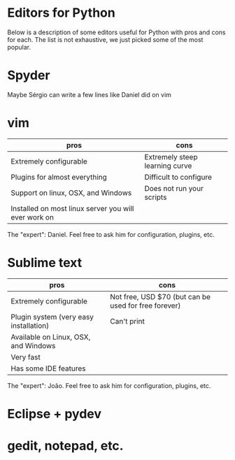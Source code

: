 Editors for Python
==================

Below is a description of some editors useful for Python with pros and cons for each. 
The list is not exhaustive, we just picked some of the most popular.


Spyder
======
Maybe Sérgio can write a few lines like Daniel did on vim


vim
===

pros                                                 | cons
-----------------------------------------------------| -----
Extremely configurable                               | Extremely steep learning curve
Plugins for almost everything                        | Difficult to configure
Support on linux, OSX, and Windows                   | Does not run your scripts
Installed on most linux server you will ever work on |

The "expert": Daniel. Feel free to ask him for configuration, plugins, etc.


Sublime text
============

pros                                                 | cons
-----------------------------------------------------| -----
Extremely configurable                               | Not free, USD $70 (but can be used for free forever)
Plugin system (very easy installation)               | Can't print
Available on Linux, OSX, and Windows                 | 
Very fast                                            |
Has some IDE features                                |

The "expert": João. Feel free to ask him for configuration, plugins, etc.


Eclipse + pydev
===============



gedit, notepad, etc.
====================
